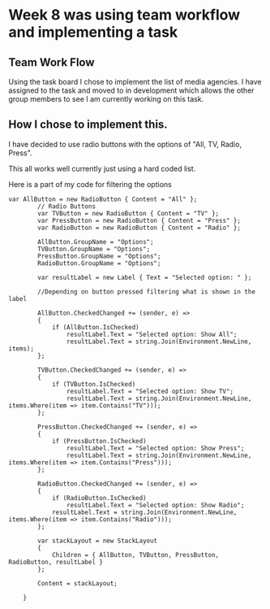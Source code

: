 # Week 8 was using team workflow and implementing a task

## Team Work Flow

Using the task board I chose to implement the list of media agencies. I have assigned to the task and moved to in development which allows the other group members to see I am currently working on this task.

## How I chose to implement this.

I have decided to use radio buttons with the options of "All, TV, Radio, Press".

This all works well currently just using a hard coded list. 

Here is a part of my code for filtering the options

```
var AllButton = new RadioButton { Content = "All" };
        // Radio Buttons
        var TVButton = new RadioButton { Content = "TV" };
        var PressButton = new RadioButton { Content = "Press" };
        var RadioButton = new RadioButton { Content = "Radio" };

        AllButton.GroupName = "Options";
        TVButton.GroupName = "Options";
        PressButton.GroupName = "Options";
        RadioButton.GroupName = "Options";

        var resultLabel = new Label { Text = "Selected option: " };

        //Depending on button pressed filtering what is shown in the label

        AllButton.CheckedChanged += (sender, e) =>
        {
            if (AllButton.IsChecked)
                resultLabel.Text = "Selected option: Show All";
                resultLabel.Text = string.Join(Environment.NewLine, items);
        };

        TVButton.CheckedChanged += (sender, e) =>
        {
            if (TVButton.IsChecked)
                resultLabel.Text = "Selected option: Show TV";
                resultLabel.Text = string.Join(Environment.NewLine, items.Where(item => item.Contains("TV")));
        };

        PressButton.CheckedChanged += (sender, e) =>
        {
            if (PressButton.IsChecked)
                resultLabel.Text = "Selected option: Show Press";
                resultLabel.Text = string.Join(Environment.NewLine, items.Where(item => item.Contains("Press")));
        };

        RadioButton.CheckedChanged += (sender, e) =>
        {
            if (RadioButton.IsChecked)
                resultLabel.Text = "Selected option: Show Radio";
            resultLabel.Text = string.Join(Environment.NewLine, items.Where(item => item.Contains("Radio")));
        };

        var stackLayout = new StackLayout
        {
            Children = { AllButton, TVButton, PressButton, RadioButton, resultLabel }
        };

        Content = stackLayout; 

    }
```



